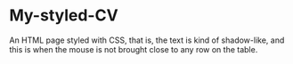 # My-styled-CV
An HTML page styled with CSS, that is, the text is kind of shadow-like, and this is when the mouse is not brought close to any row on the table.
